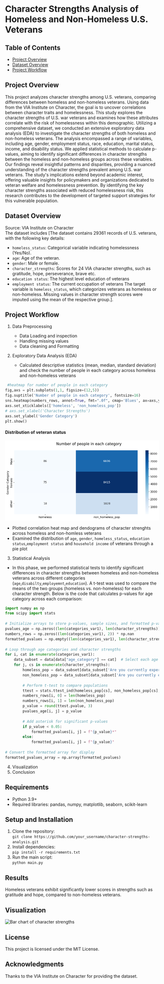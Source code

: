# Character Strengths Analysis of Homeless and Non-Homeless U.S. Veterans

## Table of Contents
- [Project Overview](#project-overview)
- [Dataset Overview](#dataset-overview)
- [Project Workflow](#project-overview)
  

## Project Overview  
This project analyzes character strengths among U.S. veterans, comparing differences between homeless and non-homeless veterans. Using data from the VIA Institute on Character, the goal is to uncover correlations between character traits and homelessness.
This study explores the character strengths of U.S. war veterans and examines how these attributes correlate with the risk of homelessness within this demographic. Utilizing a comprehensive dataset, we conducted an extensive exploratory data analysis (EDA) to investigate the character strengths of both homeless and non-homeless veterans. The analysis encompassed a range of variables, including age, gender, employment status, race, education, marital status, income, and disability status. We applied statistical methods to calculate p-values, aiming to identify significant differences in character strengths between the homeless and non-homeless groups across these variables. Our findings reveal insightful patterns and disparities, providing a nuanced understanding of the character strengths prevalent among U.S. war veterans. The study's implications extend beyond academic interest, offering valuable insights for policymakers and organizations dedicated to veteran welfare and homelessness prevention. By identifying the key character strengths associated with reduced homelessness risk, this research contributes to the development of targeted support strategies for this vulnerable population.

## Dataset Overview  
Source: VIA Institute on Character  
The dataset includes [The dataset contains 29361 records of U.S. veterans, with the following key details:
- `homeless_status`: Categorical variable indicating homelessness (Yes/No).
- `age`: Age of the veteran.
- `gender`: Male or female.
- `character_strengths`: Scores for 24 VIA character strengths, such as gratitude, hope, perseverance, brave etc.
- `education status`: The highest level education of veterans
- `employment status`: The current occupation of veterans
The target variable is `homeless_status`, which categorizes veterans as homeless or non-homeless. Missing values in character strength scores were imputed using the mean of the respective group.].

## Project Workflow  
1. Data Preprocessing
   * Data Loading and inspection
   * Handling missing values
   * Data cleaning and Formatting
   
2. Exploratory Data Analysis (EDA)
   - Calculated descriptive statistics (mean, median, standard deviation)  and check the number of people in each category across homeless and non-homeless veterans
  ```python
   #heatmap for number of people in each category
fig,axs = plt.subplots(1,1, figsize=(12,5))
fig.suptitle('Number of people in each category', fontsize=16)
sns.heatmap(numbers_rows, annot=True, fmt=".0f", cmap='Blues', ax=axs,yticklabels=categories_var2)
axs.set_xticklabels(['homeless', 'non_homeless_pop'])
# axs.set_xlabel('Character Strengths')
axs.set_ylabel('Gender Category')
plt.show()
```
#### Distribution of veteran status
![Distribution of Gratitude](/plots/poluationnumber.png)
   
   - Plotted correlation heat map and dendograms of character strenghts across homeless and non-homless veterans
   - Examined the distribution of  `age`, `gender`, `homeless_status`, `education status`,`employment status` and `household income` of veterans through a pie plot


3. Statistical Analysis
* In this phase, we performed statistical tests to identify significant differences in character strengths between homeless and non-homeless veterans across different categories (`age`,`disabilty`,`employemnt`,`education`). A t-test was used to compare the means of the two groups (homeless vs. non-homeless) for each character strength. Below is the code that calculates p-values for age category across each comparison:
  
```python
import numpy as np
from scipy import stats

# Initialize arrays to store p-values, sample sizes, and formatted p-values
pvalues_age = np.zeros((len(categories_var1), len(character_strengths))) * np.nan
numbers_rows = np.zeros((len(categories_var1), 2)) * np.nan
formatted_pvalues = np.empty((len(categories_var1), len(character_strengths)), dtype=object)

# Loop through age categories and character strengths
for i, cat in enumerate(categories_var1):
    data_subset = data[data["age_category"] == cat]  # Select each age category
    for j, cs in enumerate(character_strengths):
        homeless_pop = data_subset[data_subset['Are you currently experiencing homelessness?'] == 'YES']
        non_homeless_pop = data_subset[data_subset['Are you currently experiencing homelessness?'] == 'NO']
        
        # Perform t-test to compare populations
        ttest = stats.ttest_ind(homeless_pop[cs], non_homeless_pop[cs], equal_var=False, nan_policy='omit')
        numbers_rows[i, 0] = len(homeless_pop)
        numbers_rows[i, 1] = len(non_homeless_pop)
        p_value = round(ttest.pvalue, 3)
        pvalues_age[i, j] = p_value

        # Add asterisk for significant p-values
        if p_value < 0.05:
            formatted_pvalues[i, j] = f"{p_value}*"
        else:
            formatted_pvalues[i, j] = f"{p_value}"

# Convert the formatted array for display
formatted_pvalues_array = np.array(formatted_pvalues)
```
   
4. Visualization  
5. Conclusion  

## Requirements  
- Python 3.9+  
- Required libraries: pandas, numpy, matplotlib, seaborn, scikit-learn  

## Setup and Installation  
1. Clone the repository:  
   `git clone https://github.com/your_username/character-strengths-analysis.git`  
2. Install dependencies:  
   `pip install -r requirements.txt`  
3. Run the main script:  
   `python main.py`  

## Results  
Homeless veterans exhibit significantly lower scores in strengths such as gratitude and hope, compared to non-homeless veterans.

## Visualization  
![Bar chart of character strengths](images/bar_chart.png)

## License  
This project is licensed under the MIT License.

## Acknowledgments  
Thanks to the VIA Institute on Character for providing the dataset.
